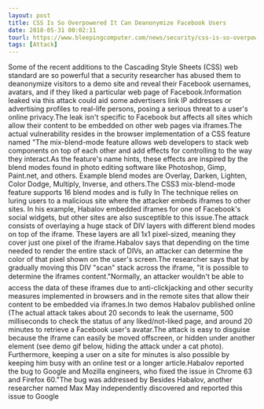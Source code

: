 ```yaml
---
layout: post
title: CSS Is So Overpowered It Can Deanonymize Facebook Users
date: 2018-05-31 00:02:11
tourl: https://www.bleepingcomputer.com/news/security/css-is-so-overpowered-it-can-deanonymize-facebook-users/
tags: [Attack]
---
```

Some of the recent additions to the Cascading Style Sheets (CSS) web standard are so powerful that a security researcher has abused them to deanonymize visitors to a demo site and reveal their Facebook usernames, avatars, and if they liked a particular web page of Facebook.Information leaked via this attack could aid some advertisers link IP addresses or advertising profiles to real-life persons, posing a serious threat to a user's online privacy.The leak isn't specific to Facebook but affects all sites which allow their content to be embedded on other web pages via iframes.The actual vulnerability resides in the browser implementation of a CSS feature named "The mix-blend-mode feature allows web developers to stack web components on top of each other and add effects for controlling to the way they interact.As the feature's name hints, these effects are inspired by the blend modes found in photo editing software like Photoshop, Gimp, Paint.net, and others. Example blend modes are Overlay, Darken, Lighten, Color Dodge, Multiply, Inverse, and others.The CSS3 mix-blend-mode feature supports 16 blend modes and is fully In The technique relies on luring users to a malicious site where the attacker embeds iframes to other sites. In his example, Habalov embedded iframes for one of Facebook's social widgets, but other sites are also susceptible to this issue.The attack consists of overlaying a huge stack of DIV layers with different blend modes on top of the iframe. These layers are all 1x1 pixel-sized, meaning they cover just one pixel of the iframe.Habalov says that depending on the time needed to render the entire stack of DIVs, an attacker can determine the color of that pixel shown on the user's screen.The researcher says that by gradually moving this DIV "scan" stack across the iframe, "it is possible to determine the iframes content."Normally, an attacker wouldn't be able to access the data of these iframes due to anti-clickjacking and other security measures implemented in browsers and in the remote sites that allow their content to be embedded via iframes.In two demos Habalov published online (The actual attack takes about 20 seconds to leak the username, 500 milliseconds to check the status of any liked/not-liked page, and around 20 minutes to retrieve a Facebook user's avatar.The attack is easy to disguise because the iframe can easily be moved offscreen, or hidden under another element (see demo gif below, hiding the attack under a cat photo). Furthermore, keeping a user on a site for minutes is also possible by keeping him busy with an online test or a longer article.Habalov reported the bug to Google and Mozilla engineers, who fixed the issue in Chrome 63 and Firefox 60."The bug was addressed by Besides Habalov, another researcher named Max May independently discovered and reported this issue to Google 